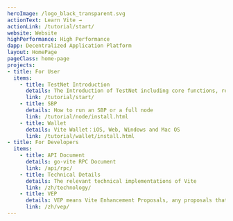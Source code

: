```yaml
---
heroImage: /logo_black_transparent.svg
actionText: Learn Vite →
actionLink: /tutorial/start/
website: Website
highPerformance: High Performance
dapp: Decentralized Application Platform
layout: HomePage
pageClass: home-page
projects:
- title: For User
  items:
    - title: TestNet Introduction
      details: The Introduction of TestNet including core functions, regulations and incentive plans of TestNet.
      link: /tutorial/start/
    - title: SBP
      details: How to run an SBP or a full node
      link: /tutorial/node/install.html
    - title: Wallet
      details: Vite Wallet：iOS, Web, Windows and Mac OS
      link: /tutorial/wallet/install.html
- title: For Developers
  items:
    - title: API Document
      details: go-vite RPC Document
      link: /api/rpc/
    - title: Technical Details
      details: The relevant technical implementations of Vite
      link: /zh/technology/
    - title: VEP
      details: VEP means Vite Enhancement Proposals, any proposals that are favorable to Vite can be submitted here.
      link: /zh/vep/ 
---
```

